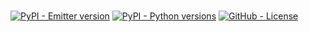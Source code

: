 # 


[![PyPI - Emitter version](https://img.shields.io/pypi/v/emitter-io.svg)](https://pypi.org/project/emitter-io) [![PyPI - Python versions](https://img.shields.io/pypi/pyversions/emitter-io.svg?logo=python)](https://github.com/emitter-io/python) [![GitHub - License](https://img.shields.io/github/license/emitter-io/python.svg)](https://github.com/emitter-io/python/blob/master/LICENSE)
